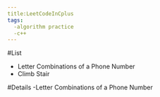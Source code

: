 ```yaml
---
title:LeetCodeInCplus
tags: 
  -algorithm practice
  -c++
---
```

#List
- Letter Combinations of a Phone Number
- Climb Stair




#Details
-Letter Combinations of a Phone Number


